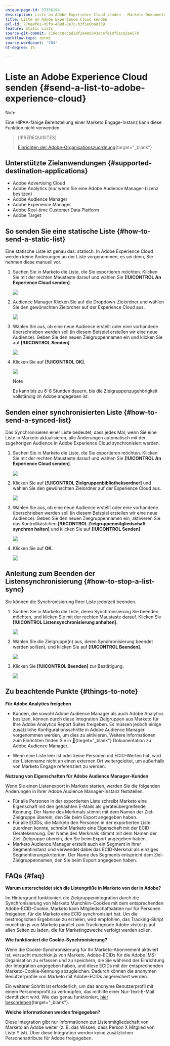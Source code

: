 ```yaml
---
unique-page-id: 37356194
description: Liste an Adobe Experience Cloud senden - Marketo-Dokumente - Produktdokumentation
title: Liste an Adobe Experience Cloud senden
exl-id: 770eefe1-05f9-409d-8e7c-b3f1e6ba8139
feature: Static Lists
source-git-commit: c10ecc0ccad28f2e480343acefe10f5eca2ae578
workflow-type: tm+mt
source-wordcount: '784'
ht-degree: 1%

---
```


# Liste an Adobe Experience Cloud senden {#send-a-list-to-adobe-experience-cloud}

>[!NOTE]
>
>Eine HIPAA-fähige Bereitstellung einer Marketo Engage-Instanz kann diese Funktion nicht verwenden.

>[!PREREQUISITES]
>
>[Einrichten der Adobe-Organisationszuordnung](/help/marketo/product-docs/adobe-experience-cloud-integrations/set-up-adobe-organization-mapping.md){target="_blank"}

## Unterstützte Zielanwendungen {#supported-destination-applications}

* Adobe Advertising Cloud
* Adobe Analytics (_nur_ wenn Sie eine Adobe Audience Manager-Lizenz besitzen)
* Adobe Audience Manager
* Adobe Experience Manager
* Adobe Real-time Customer Data Platform
* Adobe Target

## So senden Sie eine statische Liste {#how-to-send-a-static-list}

Eine statische Liste ist genau das: statisch. In Adobe Experience Cloud werden keine Änderungen an der Liste vorgenommen, es sei denn, Sie nehmen diese manuell vor.

1. Suchen Sie in Marketo die Liste, die Sie exportieren möchten. Klicken Sie mit der rechten Maustaste darauf und wählen Sie **[!UICONTROL An Experience Cloud senden]**.

   ![](assets/send-a-list-to-adobe-experience-cloud-1.png)

1. Audience Manager Klicken Sie auf die Dropdown-**&#x200B;** Zielordner und wählen Sie den gewünschten Zielordner auf der Experience Cloud aus.

   ![](assets/send-a-list-to-adobe-experience-cloud-2.png)

1. Wählen Sie aus, ob eine neue Audience erstellt oder eine vorhandene überschrieben werden soll (in diesem Beispiel erstellen wir eine neue Audience). Geben Sie den neuen Zielgruppennamen ein und klicken Sie auf **[!UICONTROL Senden]**.

   ![](assets/send-a-list-to-adobe-experience-cloud-3.png)

1. Klicken Sie auf **[!UICONTROL OK]**.

   ![](assets/send-a-list-to-adobe-experience-cloud-4.png)

   >[!NOTE]
   >
   >Es kann bis zu 6-8 Stunden dauern, bis die Zielgruppenzugehörigkeit vollständig im Adobe angegeben ist.

## Senden einer synchronisierten Liste {#how-to-send-a-synced-list}

Das Synchronisieren einer Liste bedeutet, dass jedes Mal, wenn Sie eine Liste in Marketo aktualisieren, alle Änderungen automatisch mit der zugehörigen Audience in Adobe Experience Cloud synchronisiert werden.

1. Suchen Sie in Marketo die Liste, die Sie exportieren möchten. Klicken Sie mit der rechten Maustaste darauf und wählen Sie **[!UICONTROL An Experience Cloud senden]**.

   ![](assets/send-a-list-to-adobe-experience-cloud-5.png)

1. Klicken Sie auf **[!UICONTROL Zielgruppenbibliotheksordner]** und wählen Sie den gewünschten Zielordner auf der Experience Cloud aus.

   ![](assets/send-a-list-to-adobe-experience-cloud-6.png)

1. Wählen Sie aus, ob eine neue Audience erstellt oder eine vorhandene überschrieben werden soll (in diesem Beispiel erstellen wir eine neue Audience). Geben Sie den neuen Zielgruppennamen ein, aktivieren Sie das Kontrollkästchen **[!UICONTROL Zielgruppenmitgliedschaft synchron halten]** und klicken Sie auf **[!UICONTROL Senden]**.

   ![](assets/send-a-list-to-adobe-experience-cloud-7.png)

1. Klicken Sie auf **OK**.

   ![](assets/send-a-list-to-adobe-experience-cloud-8.png)

## Anleitung zum Beenden der Listensynchronisierung {#how-to-stop-a-list-sync}

Sie können die Synchronisierung Ihrer Liste jederzeit beenden.

1. Suchen Sie in Marketo die Liste, deren Synchronisierung Sie beenden möchten, und klicken Sie mit der rechten Maustaste darauf. Klicken Sie **[!UICONTROL Listensynchronisierung anhalten]**.

   ![](assets/send-a-list-to-adobe-experience-cloud-9.png)

1. Wählen Sie die Zielgruppe(n) aus, deren Synchronisierung beendet werden soll(en), und klicken Sie auf **[!UICONTROL Beenden]**.

   ![](assets/send-a-list-to-adobe-experience-cloud-10.png)

1. Klicken Sie **[!UICONTROL Beenden]** zur Bestätigung.

   ![](assets/send-a-list-to-adobe-experience-cloud-11.png)

## Zu beachtende Punkte {#things-to-note}

**Für Adobe Analytics freigeben**

* Kunden, die sowohl Adobe Audience Manager als auch Adobe Analytics besitzen, können durch diese Integration Zielgruppen aus Marketo für Ihre Adobe Analytics Report Suites freigeben. Es müssen jedoch einige zusätzliche Konfigurationsschritte in Adobe Audience Manager vorgenommen werden, um dies zu aktivieren. Weitere Informationen zum Einrichten finden Sie in [&#128279;](https://experienceleague.adobe.com/docs/analytics/integration/audience-analytics/mc-audiences-aam.html?lang=de){target="_blank"} Dokumentation zu Adobe Audience Manager.

* Wenn eine Liste leer ist oder keine Personen mit ECID-Werten hat, wird der Listenname nicht an einen externen Ort weitergeleitet, um außerhalb von Marketo Engage referenziert zu werden.

**Nutzung von Eigenschaften für Adobe Audience Manager-Kunden**

Wenn Sie einen Listenexport in Marketo starten, werden Sie die folgenden Änderungen in Ihrer Adobe Audience Manager-Instanz feststellen:

* Für alle Personen in der exportierten Liste schreibt Marketo eine Eigenschaft mit den gehashten E-Mails als geräteübergreifende Kennung. Der Name des Merkmals stimmt mit dem Namen der Ziel-Zielgruppe überein, den Sie beim Export angegeben haben.
* Für alle ECIDs, die Marketo den Personen in der exportierten Liste zuordnen konnte, schreibt Marketo eine Eigenschaft mit der ECID-Gerätekennung. Der Name des Merkmals stimmt mit dem Namen der Ziel-Zielgruppe überein, den Sie beim Export angegeben haben.
* Marketo Audience Manager erstellt auch ein Segment in Ihrer Segmentinstanz und verwendet dabei das ECID-Merkmal als einziges Segmentierungskriterium. Der Name des Segments entspricht dem Ziel-Zielgruppennamen, den Sie beim Export angegeben haben.

## FAQs {#faq}

**Warum unterscheidet sich die Listengröße in Marketo von der in Adobe?**

Im Hintergrund funktioniert die Zielgruppenintegration durch die Synchronisierung von Marketo Munchkin-Cookies mit dem entsprechenden Adobe-ECID-Cookie. Marketo kann Mitgliedschaftsdaten nur für Personen freigeben, für die Marketo eine ECID synchronisiert hat. Um die bestmöglichen Ergebnisse zu erzielen, wird empfohlen, das Tracking-Skript munchkin.js von Marketo parallel zum Trackingcode Adobe visitor.js auf allen Seiten zu laden, die für Marketingzwecke verfolgt werden sollen.

**Wie funktioniert die Cookie-Synchronisierung?**

Wenn die Cookie-Synchronisierung für Ihr Marketo-Abonnement aktiviert ist, versucht munchkin.js von Marketo, Adobe-ECIDs für die Adobe IMS-Organisation zu erfassen und zu speichern, die Sie während der Einrichtung der Integration angegeben haben, und diese ECIDs mit der entsprechenden Marketo-Cookie-Kennung abzugleichen. Dadurch können die anonymen Benutzerprofile von Marketo mit Adobe-ECIDs angereichert werden.

Ein weiterer Schritt ist erforderlich, um das anonyme Benutzerprofil mit einem Personenprofil zu verknüpfen, das mithilfe einer Nur-Text-E-Mail identifiziert wird. Wie das genau funktioniert, [ hier beschrieben](/help/marketo/product-docs/reporting/basic-reporting/report-activity/tracking-anonymous-activity-and-people.md){target="_blank"}.

**Welche Informationen werden freigegeben?**

Diese Integration gibt nur Informationen zur Listenmitgliedschaft von Marketo an Adobe weiter (z. B. das Wissen, dass Person X Mitglied von Liste Y ist). Über diese Integration werden keine zusätzlichen Personenattribute für Adobe freigegeben.

